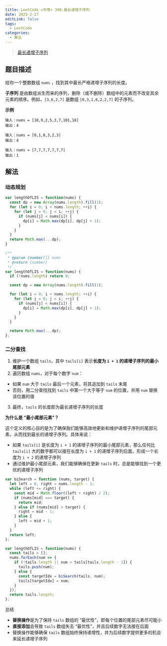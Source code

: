 ```yaml
---
title: LeetCode <中等> 300.最长递增子序列
date: 2025-2-27
editLink: false
tags:
  - LeetCode
categories:
  - 算法
---
```


> [最长递增子序列](https://leetcode.cn/problems/longest-increasing-subsequence/description/)

## 题目描述

给你一个整数数组 `nums` ，找到其中最长严格递增子序列的长度。

**子序列** 是由数组派生而来的序列，删除（或不删除）数组中的元素而不改变其余元素的顺序。例如，`[3,6,2,7]` 是数组 `[0,3,1,6,2,2,7]` 的子序列。

**示例**

```
输入：nums = [10,9,2,5,3,7,101,18]
输出：4

输入：nums = [0,1,0,3,2,3]
输出：4

输入：nums = [7,7,7,7,7,7,7]
输出：1
```

## 解法

### 动态规划

```js
var lengthOfLIS = function(nums) {
  const dp = new Array(nums.length).fill(1);
  for (let i = 0; i < nums.length; ++i) {
    for (let j = 0; j < i; ++j) {
      if (nums[j] < nums[i]) {
        dp[i] = Math.max(dp[i], dp[j] + 1);
      }
    }
  }
  return Math.max(...dp);
}
```

```js
/**
 * @param {number[]} nums
 * @return {number}
 */
var lengthOfLIS = function(nums) {
  if (!nums.length) return 0;

  const dp = new Array(nums.length).fill(1);

  for (let i = 0; i < nums.length; ++i) {
    for (let j = 0; j < i; ++j) {
      if (nums[j] < nums[i]) {
        dp[i] = Math.max(dp[i], dp[j] + 1);
      }
    }
  }

  return Math.max(...dp);
};
```

### 二分查找

1. 维护一个数组 `tails`，其中 `tails[i]` 表示**长度为 `i + 1` 的递增子序列的最小尾部元素**
2. 遍历数组 `nums`，对于每个数字 `num`：
  - 如果 `num` 大于 `tails` 最后一个元素，将其追加到 `tails` 末尾
  - 否则，用二分查找找到 `tails` 中第一个大于等于 `num` 的位置，并用 `num` 替换该位置的值
3. 最终，`tails` 的长度即为最长递增子序列的长度

**为什么是 “最小尾部元素”？**

这个定义的核心目的是为了确保我们能够高效地更新和维护递增子序列的尾部元素，从而找到最长的递增子序列。具体来说：

- 如果 `tails[i]` 是长度为 `i + 1` 的递增子序列的最小尾部元素，那么任何比 `tails[i]` 大的数字都可以接在长度为 `i + 1` 的递增子序列后面，形成一个长度为 `i + 2` 的递增子序列
- 通过维护最小尾部元素，我们能够确保在更新 `tails` 时，总是能够找到一个更优的递增子序列

```js
var biSearch = function (nums, target) {
  let left = 0, right = nums.length - 1;
  while (left <= right) {
    const mid = Math.floor((left + right) / 2);
    if (nums[mid] === target) {
      return mid;
    } else if (nums[mid] > target) {
      right = mid - 1;
    } else {
      left = mid + 1;
    }
  }
  return left;
};

var lengthOfLIS = function(nums) {
  const tails = [];
  nums.forEach(num => {
    if (!tails.length || num > tails[tails.length - 1]) {
      tails.push(num);
    } else {
      const targetIdx = biSearch(tails, num);
      tails[targetIdx] = num;
    }
  });
  return tails.length;
};
```

总结

  - **替换操作**是为了保持 `tails` 数组的 “最优性”，即每个位置的尾部元素尽可能小
  - **直接添加**会导致 `tails` 数组失去 “最优性”，并且后续数字无法接在后面
  - 替换操作能够确保 `tails` 数组始终保持递增性，并为后续数字提供更多的机会来延长递增子序列

